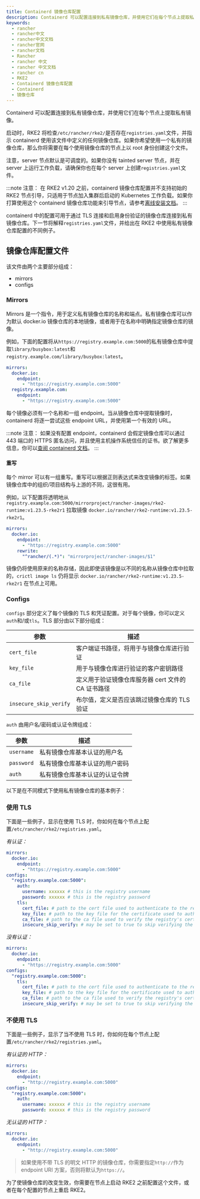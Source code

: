 ```yaml
---
title: Containerd 镜像仓库配置
description: Containerd 可以配置连接到私有镜像仓库，并使用它们在每个节点上提取私有镜像。
keywords:
  - rancher
  - rancher中文
  - rancher中文文档
  - rancher官网
  - rancher文档
  - Rancher
  - rancher 中文
  - rancher 中文文档
  - rancher cn
  - RKE2
  - Containerd 镜像仓库配置
  - Containerd
  - 镜像仓库
---
```


Containerd 可以配置连接到私有镜像仓库，并使用它们在每个节点上提取私有镜像。

启动时，RKE2 将检查`/etc/rancher/rke2/`是否存在`registries.yaml`文件，并指示 containerd 使用该文件中定义的任何镜像仓库。如果你希望使用一个私有的镜像仓库，那么你将需要在每个使用镜像仓库的节点上以 root 身份创建这个文件。

注意，server 节点默认是可调度的。如果你没有 tainted server 节点，并在 server 上运行工作负载，请确保你也在每个 server 上创建`registries.yaml`文件。

:::note 注意：
在 RKE2 v1.20 之前，containerd 镜像仓库配置并不支持初始的 RKE2 节点引导，只适用于节点加入集群后启动的 Kubernetes 工作负载。如果你打算使用这个 containerd 镜像仓库功能来引导节点，请参考[离线安装文档](/docs/rke2/install/airgap/)。
:::

containerd 中的配置可用于通过 TLS 连接和启用身份验证的镜像仓库连接到私有镜像仓库。下一节将解释`registries.yaml`文件，并给出在 RKE2 中使用私有镜像仓库配置的不同例子。

## 镜像仓库配置文件

该文件由两个主要部分组成：

- mirrors
- configs

### Mirrors

Mirrors 是一个指令，用于定义私有镜像仓库的名称和端点。私有镜像仓库可以作为默认 docker.io 镜像仓库的本地镜像，或者用于在名称中明确指定镜像仓库的镜像。

例如，下面的配置将从`https://registry.example.com:5000`的私有镜像仓库中提取`library/busybox:latest`和`registry.example.com/library/busybox:latest`。

```yaml
mirrors:
  docker.io:
    endpoint:
      - "https://registry.example.com:5000"
  registry.example.com:
    endpoint:
      - "https://registry.example.com:5000"
```

每个镜像必须有一个名称和一组 endpoint。当从镜像仓库中提取镜像时，containerd 将逐一尝试这些 endpoint URL，并使用第一个有效的 URL。

:::note 注意：
如果没有配置 endpoint，containerd 会假定镜像仓库可以通过 443 端口的 HTTPS 匿名访问，并且使用主机操作系统信任的证书。欲了解更多信息，你可以[查阅 containerd 文档](https://github.com/containerd/containerd/blob/master/docs/cri/registry.md#configure-registry-endpoint)。
:::

#### 重写

每个 mirror 可以有一组重写。重写可以根据正则表达式来改变镜像的标签。如果镜像仓库中的组织/项目结构与上游的不同，这很有用。

例如，以下配置将透明地从 `registry.example.com:5000/mirrorproject/rancher-images/rke2-runtime:v1.23.5-rke2r1` 拉取镜像 `docker.io/rancher/rke2-runtime:v1.23.5-rke2r1`。

```yaml
mirrors:
  docker.io:
    endpoint:
      - "https://registry.example.com:5000"
    rewrite:
      "^rancher/(.*)": "mirrorproject/rancher-images/$1"
```

镜像仍将使用原来的名称存储，因此即使该镜像是以不同的名称从镜像仓库中拉取的，`crictl image ls` 仍将显示 `docker.io/rancher/rke2-runtime:v1.23.5-rke2r1` 在节点上可用。

### Configs

`configs` 部分定义了每个镜像的 TLS 和凭证配置。对于每个镜像，你可以定义`auth`和/或`tls`。TLS 部分由以下部分组成：

| 参数                                                            | 描述                                               |
| --------------------------------------------------------------- | -------------------------------------------------- |
| `cert_file`                                                     | 客户端证书路径，将用于与镜像仓库进行验证           |
| `key_file`                                                      | 用于与镜像仓库进行验证的客户密钥路径               |
| `ca_file`                                                       | 定义用于验证镜像仓库服务器 cert 文件的 CA 证书路径 |
| `insecure_skip_verify` | 布尔值，定义是否应该跳过镜像仓库的 TLS 验证        |

`auth` 由用户名/密码或认证令牌组成：

| 参数       | 描述                           |
| ---------- | ------------------------------ |
| `username` | 私有镜像仓库基本认证的用户名   |
| `password` | 私有镜像仓库基本认证的用户密码 |
| `auth`     | 私有镜像仓库基本认证的认证令牌 |

以下是在不同模式下使用私有镜像仓库的基本例子：

### 使用 TLS

下面是一些例子，显示在使用 TLS 时，你如何在每个节点上配置`/etc/rancher/rke2/registries.yaml`。

_有认证：_

```yaml
mirrors:
  docker.io:
    endpoint:
      - "https://registry.example.com:5000"
configs:
  "registry.example.com:5000":
    auth:
      username: xxxxxx # this is the registry username
      password: xxxxxx # this is the registry password
    tls:
      cert_file: # path to the cert file used to authenticate to the registry
      key_file: # path to the key file for the certificate used to authenticate to the registry
      ca_file: # path to the ca file used to verify the registry's certificate
      insecure_skip_verify: # may be set to true to skip verifying the registry's certificate
```

_没有认证：_

```yaml
mirrors:
  docker.io:
    endpoint:
      - "https://registry.example.com:5000"
configs:
  "registry.example.com:5000":
    tls:
      cert_file: # path to the cert file used to authenticate to the registry
      key_file: # path to the key file for the certificate used to authenticate to the registry
      ca_file: # path to the ca file used to verify the registry's certificate
      insecure_skip_verify: # may be set to true to skip verifying the registry's certificate
```

### 不使用 TLS

下面是一些例子，显示了当不使用 TLS 时，你如何在每个节点上配置`/etc/rancher/rke2/registries.yaml`。

_有认证的 HTTP：_

```yaml
mirrors:
  docker.io:
    endpoint:
      - "http://registry.example.com:5000"
configs:
  "registry.example.com:5000":
    auth:
      username: xxxxxx # this is the registry username
      password: xxxxxx # this is the registry password
```

_无认证的 HTTP：_

```yaml
mirrors:
  docker.io:
    endpoint:
      - "http://registry.example.com:5000"
```

> 如果使用不带 TLS 的明文 HTTP 的镜像仓库，你需要指定`http://`作为 endpoint URI 方案，否则将默认为`https://`。

为了使镜像仓库的改变生效，你需要在节点上启动 RKE2 之前配置这个文件，或者在每个配置的节点上重启 RKE2。
